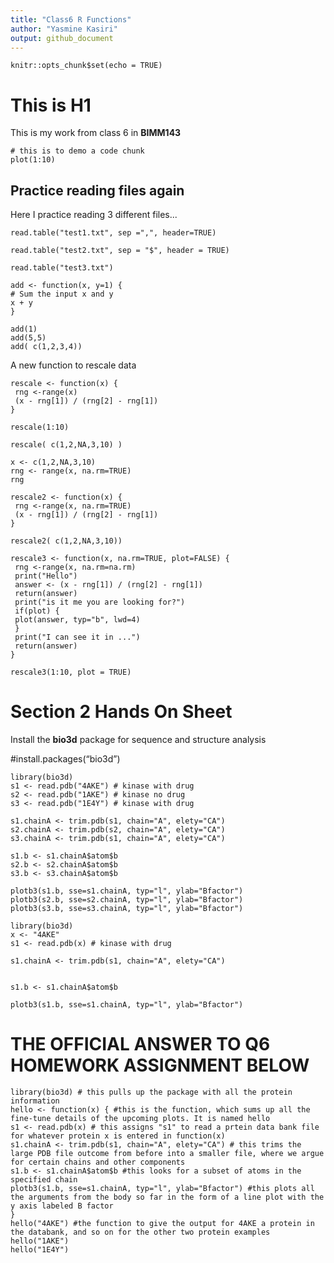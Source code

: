 ```yaml
---
title: "Class6 R Functions"
author: "Yasmine Kasiri"
output: github_document
---
```


```{r setup, include=FALSE}
knitr::opts_chunk$set(echo = TRUE)
```

# This is H1
This is my work from class 6 in **BIMM143**

```{r}
# this is to demo a code chunk
plot(1:10)
```


## Practice reading files again

Here I practice reading 3 different files...

```{r}
read.table("test1.txt", sep =",", header=TRUE)
```

```{r}
read.table("test2.txt", sep = "$", header = TRUE)
```

```{r}
read.table("test3.txt")
```

```{r}
add <- function(x, y=1) {
# Sum the input x and y
x + y
}
```

```{r}
add(1)
add(5,5)
add( c(1,2,3,4))
```

A new function to rescale data
```{r}
rescale <- function(x) {
 rng <-range(x)
 (x - rng[1]) / (rng[2] - rng[1])
}
```

```{r}
rescale(1:10)
```

```{r}
rescale( c(1,2,NA,3,10) )
```

```{r}
x <- c(1,2,NA,3,10)
rng <- range(x, na.rm=TRUE)
rng
```

```{r}
rescale2 <- function(x) {
 rng <-range(x, na.rm=TRUE)
 (x - rng[1]) / (rng[2] - rng[1])
}
```

```{r}
rescale2( c(1,2,NA,3,10))
```

```{r}
rescale3 <- function(x, na.rm=TRUE, plot=FALSE) {
 rng <-range(x, na.rm=na.rm)
 print("Hello")
 answer <- (x - rng[1]) / (rng[2] - rng[1])
 return(answer)
 print("is it me you are looking for?")
 if(plot) {
 plot(answer, typ="b", lwd=4)
 }
 print("I can see it in ...")
 return(answer)
}
```

```{r}
rescale3(1:10, plot = TRUE)
```

# Section 2 Hands On Sheet

Install the **bio3d** package for sequence and structure analysis

#install.packages(“bio3d”)

```{r}
library(bio3d)
s1 <- read.pdb("4AKE") # kinase with drug
s2 <- read.pdb("1AKE") # kinase no drug
s3 <- read.pdb("1E4Y") # kinase with drug

s1.chainA <- trim.pdb(s1, chain="A", elety="CA")
s2.chainA <- trim.pdb(s2, chain="A", elety="CA")
s3.chainA <- trim.pdb(s1, chain="A", elety="CA")

s1.b <- s1.chainA$atom$b
s2.b <- s2.chainA$atom$b
s3.b <- s3.chainA$atom$b

plotb3(s1.b, sse=s1.chainA, typ="l", ylab="Bfactor")
plotb3(s2.b, sse=s2.chainA, typ="l", ylab="Bfactor")
plotb3(s3.b, sse=s3.chainA, typ="l", ylab="Bfactor")
```


```{r}
library(bio3d)
x <- "4AKE"
s1 <- read.pdb(x) # kinase with drug

s1.chainA <- trim.pdb(s1, chain="A", elety="CA")


s1.b <- s1.chainA$atom$b

plotb3(s1.b, sse=s1.chainA, typ="l", ylab="Bfactor")

```

# THE OFFICIAL ANSWER TO Q6 HOMEWORK ASSIGNMENT BELOW

```{r}
library(bio3d) # this pulls up the package with all the protein information
hello <- function(x) { #this is the function, which sums up all the fine-tune details of the upcoming plots. It is named hello
s1 <- read.pdb(x) # this assigns "s1" to read a prtein data bank file for whatever protein x is entered in function(x)
s1.chainA <- trim.pdb(s1, chain="A", elety="CA") # this trims the large PDB file outcome from before into a smaller file, where we argue for certain chains and other components
s1.b <- s1.chainA$atom$b #this looks for a subset of atoms in the specified chain
plotb3(s1.b, sse=s1.chainA, typ="l", ylab="Bfactor") #this plots all the arguments from the body so far in the form of a line plot with the y axis labeled B factor
}
hello("4AKE") #the function to give the output for 4AKE a protein in the databank, and so on for the other two protein examples
hello("1AKE")
hello("1E4Y")
```

